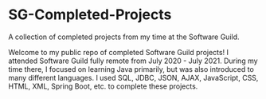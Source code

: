 # SG-Completed-Projects
A collection of completed projects from my time at the Software Guild.

Welcome to my public repo of completed Software Guild projects! I attended Software Guild fully remote from July 2020 - July 2021. During my time there, I focused on learning Java primarily, but was also introduced to many different languages. I used SQL, JDBC, JSON, AJAX, JavaScript, CSS, HTML, XML, Spring Boot, etc. to complete these projects.
